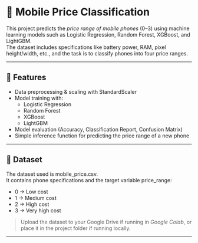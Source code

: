 
# 📱 Mobile Price Classification

This project predicts the *price range of mobile phones* (0–3) using machine learning models such as Logistic Regression, Random Forest, XGBoost, and LightGBM.  
The dataset includes specifications like battery power, RAM, pixel height/width, etc., and the task is to classify phones into four price ranges.

---

## 🚀 Features
- Data preprocessing & scaling with StandardScaler
- Model training with:
  - Logistic Regression
  - Random Forest
  - XGBoost
  - LightGBM
- Model evaluation (Accuracy, Classification Report, Confusion Matrix)
- Simple inference function for predicting the price range of a new phone

---

## 📂 Dataset
The dataset used is mobile_price.csv.  
It contains phone specifications and the target variable price_range:
- 0 → Low cost  
- 1 → Medium cost  
- 2 → High cost  
- 3 → Very high cost  

> Upload the dataset to your Google Drive if running in *Google Colab*, or place it in the project folder if running locally.

---

 

